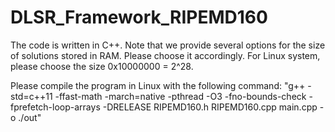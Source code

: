 # DLSR_Framework_RIPEMD160
The code is written in C++. Note that we provide several options for the size of solutions stored in RAM. Please choose it accordingly. For Linux system, please choose the size 0x10000000 = 2^28.

Please compile the program in Linux with the following command: "g++ -std=c++11  -ffast-math -march=native -pthread -O3 -fno-bounds-check -fprefetch-loop-arrays -DRELEASE RIPEMD160.h RIPEMD160.cpp main.cpp -o ./out"
